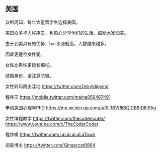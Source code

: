 ## 美国

众所周知，每年大量留学生选择美国。

美国众多华人程序员，也热心分享他们的生活，鼓励大家润美。

由于润美具有的优势，bar水涨船高，人数越来越多。

因此更适合女性润。

女性比男性更擅长编程。

结婚身份，请注意防骗。

女性转码跳出洼地 https://twitter.com/Oskyldigvind

程序员 https://mobile.twitter.com/maine859467491

申请美国心理学PhD https://mp.weixin.qq.com/s/0IiRBVRIlBQICBBIDIhS5g

女性编程教学 https://twitter.com/thecodercoder/  https://www.youtube.com/c/TheCoderCoder

程序媛 https://twitter.com/LaLaLaLaLaTown

润美博主 https://twitter.com/Gingercat8964

